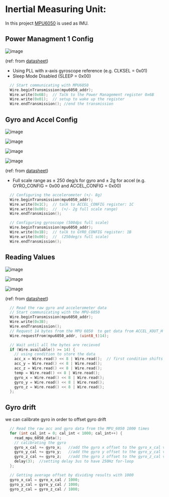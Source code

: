 
# Inertial Measuring Unit:
In this project [MPU6050](https://invensense.tdk.com/wp-content/uploads/2015/02/MPU-6000-Datasheet1.pdf) is used as IMU.

## Power Managment 1 Config
![image](https://github.com/user-attachments/assets/1631a5d6-966e-4ab5-8da3-172b7c94a8c8)

(ref: from [datasheet](https://invensense.tdk.com/wp-content/uploads/2015/02/MPU-6000-Register-Map1.pdf))

- Using PLL with x-axis gyroscope reference (e.g. CLKSEL = 0x01)
- Sleep Mode Disabled (SLEEP = 0x00)

```C
  // Start communicating with MPU6050
  Wire.beginTransmission(mpu6050_addr);
  Wire.write(0x6B);  // Talk to the Power Management register 0x6B
  Wire.write(0x01);  // setup to wake up the register
  Wire.endTransmission(); //end the transmission
```

## Gyro and Accel Config
![image](https://github.com/user-attachments/assets/cdf3c9ea-3c96-42db-9e55-ea67516756b6)

![image](https://github.com/user-attachments/assets/b6746afb-7522-4cbb-b851-032bca284a99)

![image](https://github.com/user-attachments/assets/cf81da80-db9f-4f58-978d-0b9b63bcb6df)

![image](https://github.com/user-attachments/assets/ea1f5220-99a0-4bd3-b4ae-92d5fab33c65)

(ref: from [datasheet](https://invensense.tdk.com/wp-content/uploads/2015/02/MPU-6000-Register-Map1.pdf))

- Full scale range as $\pm$ 250 deg/s for gyro and $\pm$ 2g for accel  (e.g. GYRO_CONFIG = 0x00 and ACCEL_CONFIG = 0x00)

```C
  // Configuring the accelerometer (+/- 8g)
  Wire.beginTransmission(mpu6050_addr);
  Wire.write(0x1C);  // talk to ACCEL_CONFIG register: 1C
  Wire.write(0x00);  //  (+/- 2g full scale range)
  Wire.endTransmission();

  // Configuring gyroscope (500dps full scale)
  Wire.beginTransmission(mpu6050_addr);
  Wire.write(0x1B);  // talk to GYRO_CONFIG register: 1B
  Wire.write(0x00);  //  (250deg/s full scale)
  Wire.endTransmission();
```
 
## Reading Values
![image](https://github.com/user-attachments/assets/fdfc4e3b-b1a0-46d9-923b-9a12f1bc4b09)

![image](https://github.com/user-attachments/assets/d629bfd3-3008-4c23-b294-aba11e6e66e8)

![image](https://github.com/user-attachments/assets/d2778dea-06a7-4f35-9722-856238d07899)

(ref: from [datasheet](https://invensense.tdk.com/wp-content/uploads/2015/02/MPU-6000-Register-Map1.pdf))

```C
  // Read the raw gyro and accelerometer data
  // Start communicating with the MPU-6050
  Wire.beginTransmission(mpu6050_addr);
  Wire.write(0x3B);
  Wire.endTransmission();
  // Request 14 bytes from the MPU 6050  to get data from ACCEL_XOUT_H -> GYRO_ZOUT_L (check register sheet of MPU)
  Wire.requestFrom(mpu6050_addr, (uint8_t)14);

  // Wait until all the bytes are recieved
  if (Wire.available() >= 14) {
    // using condition to store the data
    acc_x = Wire.read() << 8 | Wire.read();  // first condition shifts the high bit to 8 digits and second condition places the LOW bit to complete data
    acc_y = Wire.read() << 8 | Wire.read();
    acc_z = Wire.read() << 8 | Wire.read();
    temp = Wire.read() << 8 | Wire.read();
    gyro_x = Wire.read() << 8 | Wire.read();
    gyro_y = Wire.read() << 8 | Wire.read();
    gyro_z = Wire.read() << 8 | Wire.read();
  };
```

## Gyro drift
we can calibrate gyro in order to offset gyro drift

```C
  // Read the raw acc and gyro data from the MPU_6050 1000 times
  for (int cal_int = 0; cal_int < 1000; cal_int++) {
    read_mpu_6050_data();
    // calibrating the gyro
    gyro_x_cal += gyro_x;   //add the gyro x offset to the gyro_x_cal variable
    gyro_y_cal += gyro_y;   //add the gyro y offset to the gyro_y_cal variable
    gyro_z_cal += gyro_z;   //add the gyro z offset to the gyro_z_cal variable
    delay(3);  //setting delay 3us to have 250Hz for-loop
  };

  // Getting average offset by dividing results with 1000
  gyro_x_cal = gyro_x_cal / 1000;
  gyro_y_cal = gyro_y_cal / 1000;
  gyro_z_cal = gyro_z_cal / 1000;
```
